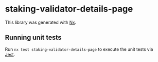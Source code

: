 # staking-validator-details-page

This library was generated with [Nx](https://nx.dev).

## Running unit tests

Run `nx test staking-validator-details-page` to execute the unit tests via [Jest](https://jestjs.io).
